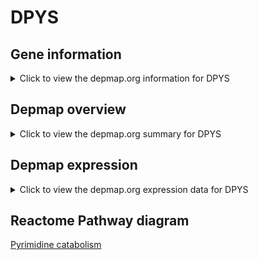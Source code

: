 <h1>DPYS</h1>

<h2>Gene information</h2>
<details>
  <summary>Click to view the depmap.org information for DPYS</summary>
  <iframe src="https://depmap.org/portal/gene/DPYS?tab=about" style="border:none;width:100%;height:800px"></iframe>
</details>

<h2>Depmap overview</h2>
<details>
  <summary>Click to view the depmap.org summary for DPYS</summary>
  <iframe src="https://depmap.org/portal/gene/DPYS?tab=overview" style="border:none;width:100%;height:800px"></iframe>
</details>

<h2>Depmap expression</h2>
<details>
  <summary>Click to view the depmap.org expression data for DPYS</summary>
  <iframe src="https://depmap.org/portal/gene/DPYS?tab=characterization" style="border:none;width:100%;height:800px"></iframe>
</details>



<h2>Reactome Pathway diagram</h2>
<a href="https://reactome.org/PathwayBrowser/#/R-HSA-73621" target="_BLANK">Pyrimidine catabolism</a>



